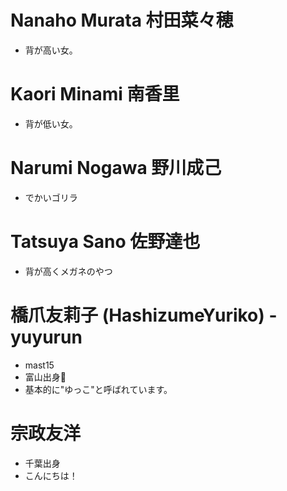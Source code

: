 # Nanaho Murata 村田菜々穂
* 背が高い女。
    
# Kaori Minami 南香里
* 背が低い女。
    
# Narumi Nogawa 野川成己
* でかいゴリラ

# Tatsuya Sano 佐野達也
* 背が高くメガネのやつ

# 橋爪友莉子 (HashizumeYuriko) - yuyurun
* mast15
* 富山出身🌷
* 基本的に"ゆっこ"と呼ばれています。

# 宗政友洋
* 千葉出身
* こんにちは！